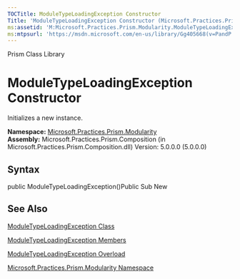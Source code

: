```yaml
---
TOCTitle: ModuleTypeLoadingException Constructor
Title: 'ModuleTypeLoadingException Constructor (Microsoft.Practices.Prism.Modularity)'
ms:assetid: 'M:Microsoft.Practices.Prism.Modularity.ModuleTypeLoadingException.\#ctor'
ms:mtpsurl: 'https://msdn.microsoft.com/en-us/library/Gg405668(v=PandP.50)'
---
```


Prism Class Library

ModuleTypeLoadingException Constructor
======================================

Initializes a new instance.

**Namespace:** [Microsoft.Practices.Prism.Modularity](https://msdn.microsoft.com/n:microsoft.practices.prism.modularity)
**Assembly:** Microsoft.Practices.Prism.Composition (in Microsoft.Practices.Prism.Composition.dll) Version: 5.0.0.0 (5.0.0.0)

## Syntax


<span id="syntaxToggle"></span>public ModuleTypeLoadingException()Public Sub New

See Also
--------


[ModuleTypeLoadingException Class](https://msdn.microsoft.com/t:microsoft.practices.prism.modularity.moduletypeloadingexception)

[ModuleTypeLoadingException Members](https://msdn.microsoft.com/allmembers.t:microsoft.practices.prism.modularity.moduletypeloadingexception)

[ModuleTypeLoadingException Overload](https://msdn.microsoft.com/overload:microsoft.practices.prism.modularity.moduletypeloadingexception.)

[Microsoft.Practices.Prism.Modularity Namespace](https://msdn.microsoft.com/n:microsoft.practices.prism.modularity)
